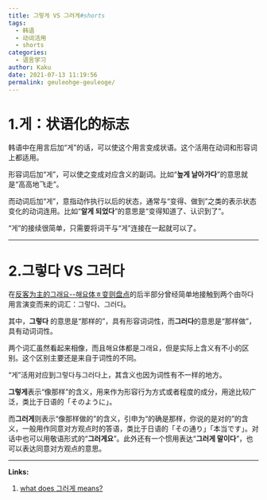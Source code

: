 ```yaml
---
title: 그렇게 VS 그러게#shorts
tags:
  - 韩语
  - 动词活用
  - shorts
categories:
  - 语言学习
author: Kaku
date: 2021-07-13 11:19:56
permalink: geuleohge-geuleoge/
---
```


# 1.게：状语化的标志

韩语中在用言后加“게”的话，可以使这个用言变成状语。这个活用在动词和形容词上都适用。

形容词后加“게”，可以使之变成对应含义的副词。比如“**높게 날아가다**”的意思就是“高高地飞走”。

而动词后加“게”，意指动作执行以后的状态，通常与“变得、做到”之类的表示状态变化的动词连用。比如“**알게 되었다**”的意思是“变得知道了、认识到了”。

“게”的接续很简单，只需要将词干与“게”连接在一起就可以了。

<!--more-->

---

# 2.그렇다 VS 그러다

在[反客为主的그래요--해요体ㅎ变则盘点](/haeyo-hieuh-irregular/#6-ㅎ变则动词与하다)的后半部分曾经简单地接触到两个由하다用言演变而来的词汇：그렇다、그러다。

其中，**그렇다** 的意思是“那样的”，具有形容词词性，而**그러다**的意思是“那样做”，具有动词词性。

两个词汇虽然看起来相像，而且해요体都是그래요，但是实际上含义有不小的区别。这个区别主要还是来自于词性的不同。

“게”活用对应到그렇다与그러다上，其含义也因为词性有不一样的地方。

**그렇게**表示“像那样”的含义，用来作为形容行为方式或者程度的成分，用途比较广泛，类比于日语的「そのように」。

而**그러게**则表示“像那样做的”的含义，引申为“的确是那样，你说的是对的”的含义，一般用作同意对方观点时的答语，类比于日语的「その通り」「本当です」。对话中也可以用敬语形式的“**그러게요**”。此外还有一个惯用表达“**그러게 말이다**”，也可以表达同意对方观点的意思。

---

**Links:**

1. [what does 그러게 means?](https://www.reddit.com/r/Korean/comments/661b06/what_does_%EA%B7%B8%EB%9F%AC%EA%B2%8C_means/)

